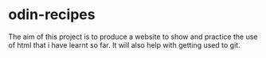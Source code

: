 # odin-recipes
The aim of this project is to produce a website to show and practice the use of html that i have learnt so far.
It will also help with getting used to git.
